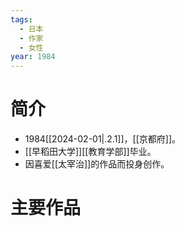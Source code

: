 ```yaml
---
tags:
  - 日本
  - 作家
  - 女性
year: 1984
---
```

# 简介

- 1984[[2024-02-01|.2.1]]，[[京都府]]。
- [[早稻田大学]][[教育学部]]毕业。
- 因喜爱[[太宰治]]的作品而投身创作。
# 主要作品

